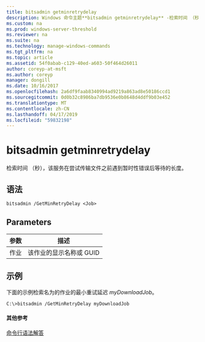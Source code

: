 ```yaml
---
title: bitsadmin getminretrydelay
description: Windows 命令主题**bitsadmin getminretrydelay** -检索时间 （秒），该服务在尝试传输文件之前遇到暂时性错误后等待的长度。
ms.custom: na
ms.prod: windows-server-threshold
ms.reviewer: na
ms.suite: na
ms.technology: manage-windows-commands
ms.tgt_pltfrm: na
ms.topic: article
ms.assetid: 54f0abab-c129-40ed-a603-50f464d26011
author: coreyp-at-msft
ms.author: coreyp
manager: dongill
ms.date: 10/16/2017
ms.openlocfilehash: 2a6df9faab8340994ad9219a863ad8e50186ccd1
ms.sourcegitcommit: 0d0b32c8986ba7db9536e0b8648d4ddf9b03e452
ms.translationtype: MT
ms.contentlocale: zh-CN
ms.lasthandoff: 04/17/2019
ms.locfileid: "59832198"
---
```

# <a name="bitsadmin-getminretrydelay"></a>bitsadmin getminretrydelay



检索时间 （秒），该服务在尝试传输文件之前遇到暂时性错误后等待的长度。

## <a name="syntax"></a>语法

```
bitsadmin /GetMinRetryDelay <Job>
```

## <a name="parameters"></a>Parameters

|参数|描述|
|---------|-----------|
|作业|该作业的显示名称或 GUID|

## <a name="BKMK_examples"></a>示例

下面的示例检索名为的作业的最小重试延迟 *myDownloadJob*。
```
C:\>bitsadmin /GetMinRetryDelay myDownloadJob
```

#### <a name="additional-references"></a>其他参考

[命令行语法解答](command-line-syntax-key.md)